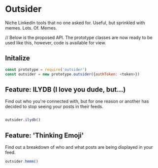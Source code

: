 # Outsider
Niche LinkedIn tools that no one asked for. Useful, but sprinkled with memes. Lots. Of. Memes.

// Below is the proposed API. The prototype classes are now ready to be used like this, however, code is available for view.

## Initalize

```javascript
const prototype = require('outsider')
const outsider = new prototype.outsider({authToken: <token>})
```


## Feature: ILYDB (I love you dude, but...)

Find out who you're connected with, but for one reason or another has decided to stop seeing your posts in their feeds.

```javascript

outsider.ilydb()

```

## Feature: 'Thinking Emoji'

Find out a breakdown of who and what posts are being displayed in your feed.

```javascript
outsider.hmmm()
```
